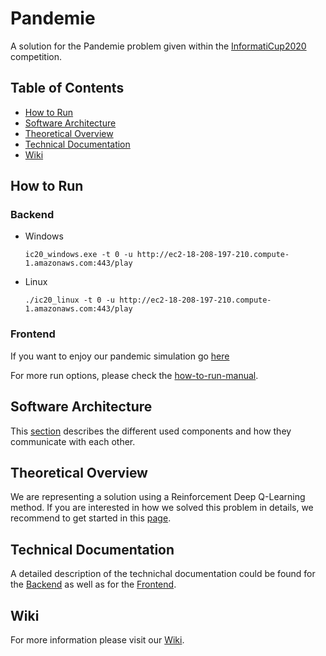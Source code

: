 # Pandemie

A solution for the Pandemie problem given within the [InformatiCup2020](https://github.com/informatiCup/informatiCup2020)
competition.


## Table of Contents
* [How to Run](#how-to-run)
* [Software Architecture](#software-architecture)
* [Theoretical Overview](#theoretical-overview)
* [Technical Documentation](#technical-documentation)
* [Wiki](#wiki)

## How to Run

### Backend
* Windows 
    ```
    ic20_windows.exe -t 0 -u http://ec2-18-208-197-210.compute-1.amazonaws.com:443/play
    ```
* Linux 
    ```
    ./ic20_linux -t 0 -u http://ec2-18-208-197-210.compute-1.amazonaws.com:443/play
    ```
### Frontend
If you want to enjoy our pandemic simulation go [here](ec2-18-208-197-210.compute-1.amazonaws.com)

For more run options, please check the [how-to-run-manual](https://gitlab.com/omar.araboghli/pandemie/-/wikis/Usage/00.-How-to-Run).

## Software Architecture
This [section](https://gitlab.com/omar.araboghli/pandemie/-/wikis/Software-Architecture) describes the different used components and
how they communicate with each other.

## Theoretical Overview
We are representing a solution using a Reinforcement Deep Q-Learning method.
If you are interested in how we solved this problem in details, we recommend to get started
in this [page](https://gitlab.com/omar.araboghli/pandemie/-/wikis/Theoretical-Overview/01.-Introduction).

## Technical Documentation
A detailed description of the technichal documentation could be found
for the [Backend](https://gitlab.com/omar.araboghli/pandemie/-/wikis/Technical-Documentation/Backend)
as well as for the [Frontend](https://gitlab.com/omar.araboghli/pandemie/-/wikis/Technical-Documentation/Frontend).

## Wiki
For more information please visit our [Wiki](https://gitlab.com/omar.araboghli/pandemie/-/wikis/pages).
